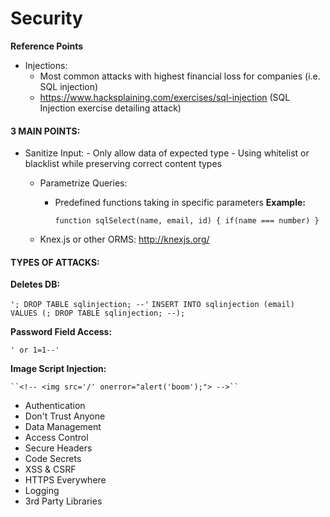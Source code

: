 # Security

**Reference Points**
 - Injections:
    - Most common attacks with highest financial loss for companies (i.e. SQL injection)
    - https://www.hacksplaining.com/exercises/sql-injection (SQL Injection exercise detailing attack)


#### 3 MAIN POINTS:

 - Sanitize Input:
        - Only allow data of expected type
        - Using whitelist or blacklist while preserving correct content types

    - Parametrize Queries:
        - Predefined functions taking in specific parameters
        **Example:**

            ``function sqlSelect(name, email, id) {
                if(name === number)
            }``

    - Knex.js or other ORMS: http://knexjs.org/
    
#### TYPES OF ATTACKS:

**Deletes DB:**

   ``'; DROP TABLE sqlinjection; --'``
   ``INSERT INTO sqlinjection (email) VALUES (; DROP TABLE sqlinjection; --);``

**Password Field Access:**

   ``' or 1=1--'``

**Image Script Injection:**

    ``<!-- <img src='/' onerror="alert('boom');"> -->``

 - Authentication
 - Don't Trust Anyone
 - Data Management
 - Access Control
 - Secure Headers
 - Code Secrets
 - XSS & CSRF
 - HTTPS Everywhere
 - Logging
 - 3rd Party Libraries
